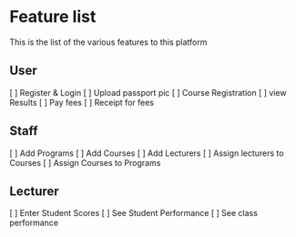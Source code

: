# Feature list
This is the list of the various features to this platform

## User
[ ] Register & Login
[ ] Upload passport pic
[ ] Course Registration
[ ] view Results
[ ] Pay fees
[ ] Receipt for fees

## Staff
[ ] Add Programs
[ ] Add Courses
[ ] Add Lecturers
[ ] Assign lecturers to Courses
[ ] Assign Courses to Programs

## Lecturer
[ ] Enter Student Scores
[ ] See Student Performance
[ ] See class performance
